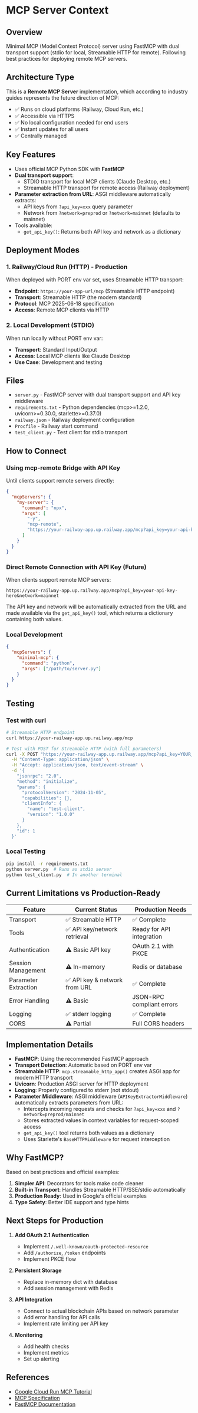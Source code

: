 # MCP Server Context

## Overview
Minimal MCP (Model Context Protocol) server using FastMCP with dual transport support (stdio for local, Streamable HTTP for remote). Following best practices for deploying remote MCP servers.

## Architecture Type
This is a **Remote MCP Server** implementation, which according to industry guides represents the future direction of MCP:
- ✅ Runs on cloud platforms (Railway, Cloud Run, etc.)
- ✅ Accessible via HTTPS
- ✅ No local configuration needed for end users
- ✅ Instant updates for all users
- ✅ Centrally managed

## Key Features
- Uses official MCP Python SDK with **FastMCP**
- **Dual transport support**:
  - STDIO transport for local MCP clients (Claude Desktop, etc.)
  - Streamable HTTP transport for remote access (Railway deployment)
- **Parameter extraction from URL**: ASGI middleware automatically extracts:
  - API keys from `?api_key=xxx` query parameter
  - Network from `?network=preprod` or `?network=mainnet` (defaults to mainnet)
- Tools available:
  - `get_api_key()`: Returns both API key and network as a dictionary

## Deployment Modes

### 1. Railway/Cloud Run (HTTP) - Production
When deployed with PORT env var set, uses Streamable HTTP transport:
- **Endpoint**: `https://your-app-url/mcp` (Streamable HTTP endpoint)
- **Transport**: Streamable HTTP (the modern standard)
- **Protocol**: MCP 2025-06-18 specification
- **Access**: Remote MCP clients via HTTP

### 2. Local Development (STDIO)
When run locally without PORT env var:
- **Transport**: Standard Input/Output
- **Access**: Local MCP clients like Claude Desktop
- **Use Case**: Development and testing

## Files
- `server.py` - FastMCP server with dual transport support and API key middleware
- `requirements.txt` - Python dependencies (mcp>=1.2.0, uvicorn>=0.30.0, starlette>=0.37.0)
- `railway.json` - Railway deployment configuration
- `Procfile` - Railway start command
- `test_client.py` - Test client for stdio transport

## How to Connect

### Using mcp-remote Bridge with API Key
Until clients support remote servers directly:
```json
{
  "mcpServers": {
    "my-server": {
      "command": "npx",
      "args": [
        "-y",
        "mcp-remote",
        "https://your-railway-app.up.railway.app/mcp?api_key=your-api-key-here&network=mainnet"
      ]
    }
  }
}
```

### Direct Remote Connection with API Key (Future)
When clients support remote MCP servers:
```
https://your-railway-app.up.railway.app/mcp?api_key=your-api-key-here&network=mainnet
```

The API key and network will be automatically extracted from the URL and made available via the `get_api_key()` tool, which returns a dictionary containing both values.

### Local Development
```json
{
  "mcpServers": {
    "minimal-mcp": {
      "command": "python",
      "args": ["/path/to/server.py"]
    }
  }
}
```

## Testing

### Test with curl
```bash
# Streamable HTTP endpoint
curl https://your-railway-app.up.railway.app/mcp

# Test with POST for Streamable HTTP (with full parameters)
curl -X POST "https://your-railway-app.up.railway.app/mcp?api_key=YOUR_KEY&network=mainnet" \
  -H "Content-Type: application/json" \
  -H "Accept: application/json, text/event-stream" \
  -d '{
    "jsonrpc": "2.0",
    "method": "initialize",
    "params": {
      "protocolVersion": "2024-11-05",
      "capabilities": {},
      "clientInfo": {
        "name": "test-client",
        "version": "1.0.0"
      }
    },
    "id": 1
  }'
```

### Local Testing
```bash
pip install -r requirements.txt
python server.py  # Runs as stdio server
python test_client.py  # In another terminal
```

## Current Limitations vs Production-Ready

| Feature | Current Status | Production Needs |
|---------|---------------|------------------|
| Transport | ✅ Streamable HTTP | ✅ Complete |
| Tools | ✅ API key/network retrieval | Ready for API integration |
| Authentication | ⚠️ Basic API key | OAuth 2.1 with PKCE |
| Session Management | ⚠️ In-memory | Redis or database |
| Parameter Extraction | ✅ API key & network from URL | ✅ Complete |
| Error Handling | ⚠️ Basic | JSON-RPC compliant errors |
| Logging | ✅ stderr logging | ✅ Complete |
| CORS | ⚠️ Partial | Full CORS headers |

## Implementation Details
- **FastMCP**: Using the recommended FastMCP approach
- **Transport Detection**: Automatic based on PORT env var
- **Streamable HTTP**: `mcp.streamable_http_app()` creates ASGI app for modern HTTP transport
- **Uvicorn**: Production ASGI server for HTTP deployment
- **Logging**: Properly configured to stderr (not stdout)
- **Parameter Middleware**: ASGI middleware (`APIKeyExtractorMiddleware`) automatically extracts parameters from URL:
  - Intercepts incoming requests and checks for `?api_key=xxx` and `?network=preprod/mainnet`
  - Stores extracted values in context variables for request-scoped access
  - `get_api_key()` tool returns both values as a dictionary
  - Uses Starlette's `BaseHTTPMiddleware` for request interception

## Why FastMCP?
Based on best practices and official examples:
1. **Simpler API**: Decorators for tools make code cleaner
2. **Built-in Transport**: Handles Streamable HTTP/SSE/stdio automatically
3. **Production Ready**: Used in Google's official examples
4. **Type Safety**: Better IDE support and type hints

## Next Steps for Production

1. **Add OAuth 2.1 Authentication**
   - Implement `/.well-known/oauth-protected-resource`
   - Add `/authorize`, `/token` endpoints
   - Implement PKCE flow

2. **Persistent Storage**
   - Replace in-memory dict with database
   - Add session management with Redis

3. **API Integration**
   - Connect to actual blockchain APIs based on network parameter
   - Add error handling for API calls
   - Implement rate limiting per API key

4. **Monitoring**
   - Add health checks
   - Implement metrics
   - Set up alerting

## References
- [Google Cloud Run MCP Tutorial](https://cloud.google.com/run/docs/tutorials/deploy-remote-mcp-server)
- [MCP Specification](https://modelcontextprotocol.org)
- [FastMCP Documentation](https://github.com/modelcontextprotocol/python-sdk)